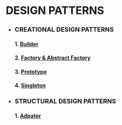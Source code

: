 # DESIGN PATTERNS

* ### CREATIONAL DESIGN PATTERNS
    #### 1. [Builder](https://github.com/Mnyu/design-patterns/blob/main/src/creational/_01_builder/builder.md)
    #### 2. [Factory & Abstract Factory](https://github.com/Mnyu/design-patterns/blob/main/src/creational/_02_factory_abstract_factory/factory.md)
    #### 3. [Prototype](https://github.com/Mnyu/design-patterns/blob/main/src/creational/_03_prototype/prototype.md)
    #### 4. [Singleton](https://github.com/Mnyu/design-patterns/blob/main/src/creational/_04_singleton/singleton.md)

* ### STRUCTURAL DESIGN PATTERNS
    #### 1. [Adpater](https://github.com/Mnyu/design-patterns/blob/main/src/structural/_01_adapter/adapter.md)
